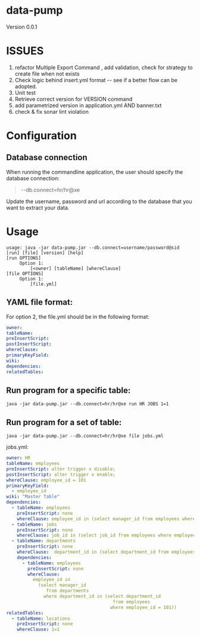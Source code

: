 # data-pump
Version 0.0.1

# ISSUES
1. refactor Multiple Export Command , add validation, check for strategy to create file when not
exists
2. Check logic behind insert.yml format -- see if a better flow can be adopted.
3. Unit test
4. Retrieve correct version for VERSION command
5. add parametrized version in application.yml AND banner.txt
6. check & fix sonar lint violation

# Configuration
## Database connection
When running the commandline application, the user should specify the database connection:
> --db.connect=hr/hr@xe

Update the username, password and url according to the database that you want to extract your data.

# Usage
```console
usage: java -jar data-pump.jar --db.connect=username/password@sid [run] [file] [version] [help] 
[run OPTIONS]
	 Option 1:
		 [<owner] [tableName] [whereClause]
[file OPTIONS]
	 Option 1:
		 [file.yml]
```
## YAML file format:
For option 2, the file.yml should be in the following format:

```yaml
owner:
tableName:
preInsertScript:
postInsertScript:
whereClause:
primaryKeyField:
wiki: 
dependencies:
relatedTables:
```

## Run program for a specific table:
```console
java -jar data-pump.jar --db.connect=hr/hr@xe run HR JOBS 1=1
```

## Run program for a set of table:

```console
java -jar data-pump.jar --db.connect=hr/hr@xe file jobs.yml
```

jobs.yml:
```yaml
owner: HR
tableName: employees
preInsertScript: alter trigger x disable;
postInsertScript: alter trigger x enable;
whereClause: employee_id = 101
primaryKeyField:
  - employee_id
wiki: "Master Table"
dependencies:
  - tableName: employees
    preInsertScript: none
    whereClause: employee_id in (select manager_id from employees where employee_id = 101)
  - tableName: jobs
    preInsertScript: none
    whereClause: job_id in (select job_id from employees where employee_id = 101)
  - tableName: departments
    preInsertScript: none
    whereClause:  department_id in (select department_id from employees where employee_id = 101)
    dependencies:
      - tableName: employees
        preInsertScript: none
        whereClause:
          employee_id in
            (select manager_id
               from departments
              where department_id in (select department_id
                                        from employees
                                       where employee_id = 101))
relatedTables:
  - tableName: locations
    preInsertScript: none
    whereClause: 1=1
```

